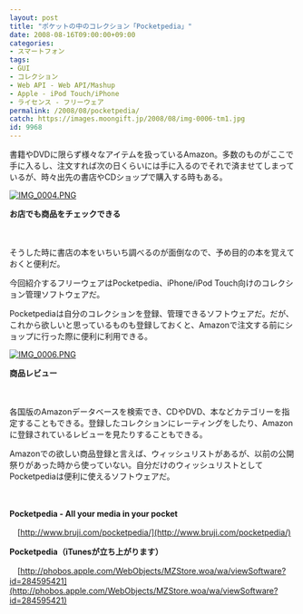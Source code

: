 ```yaml
---
layout: post
title: "ポケットの中のコレクション「Pocketpedia」"
date: 2008-08-16T09:00:00+09:00
categories:
- スマートフォン
tags: 
- GUI
- コレクション
- Web API - Web API/Mashup
- Apple - iPod Touch/iPhone
- ライセンス - フリーウェア
permalink: /2008/08/pocketpedia/
catch: https://images.moongift.jp/2008/08/img-0006-tm1.jpg
id: 9968
---
```

書籍やDVDに限らず様々なアイテムを扱っているAmazon。多数のものがここで手に入るし、注文すれば次の日くらいには手に入るのでそれで済ませてしまっているが、時々出先の書店やCDショップで購入する時もある。

  

[![IMG_0004.PNG](https://images.moongift.jp/2008/08/img-0004-tm.jpg)](https://images.moongift.jp/2008/08/img-0004.jpg)  
  
**お店でも商品をチェックできる**

  

　

  

そうした時に書店の本をいちいち調べるのが面倒なので、予め目的の本を覚えておくと便利だ。

  

今回紹介するフリーウェアはPocketpedia、iPhone/iPod Touch向けのコレクション管理ソフトウェアだ。

  
  
<!--more-->  

Pocketpediaは自分のコレクションを登録、管理できるソフトウェアだ。だが、これから欲しいと思っているものも登録しておくと、Amazonで注文する前にショップに行った際に便利に利用できる。

  

[![IMG_0006.PNG](https://images.moongift.jp/2008/08/img-0006-tm1.jpg)](https://images.moongift.jp/2008/08/img-00061.jpg)  
  
**商品レビュー**

  

　

  

各国版のAmazonデータベースを検索でき、CDやDVD、本などカテゴリーを指定することもできる。登録したコレクションにレーティングをしたり、Amazonに登録されているレビューを見たりすることもできる。

  

Amazonでの欲しい商品登録と言えば、ウィッシュリストがあるが、以前の公開祭りがあった時から使っていない。自分だけのウィッシュリストとしてPocketpediaは便利に使えるソフトウェアだ。

  

　

  

**Pocketpedia - All your media in your pocket**  
  
　[http://www.bruji.com/pocketpedia/](http://www.bruji.com/pocketpedia/)

  

**Pocketpedia（iTunesが立ち上がります）**  
  
　[http://phobos.apple.com/WebObjects/MZStore.woa/wa/viewSoftware?id=284595421](http://phobos.apple.com/WebObjects/MZStore.woa/wa/viewSoftware?id=284595421)

  
